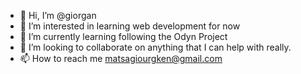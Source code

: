 - 👋 Hi, I’m @giorgan
- 👀 I’m interested in learning web development for now
- 🌱 I’m currently learning following the Odyn Project
- 💞️ I’m looking to collaborate on anything that I can help with really.
- 📫 How to reach me matsagiourgken@gmail.com

<!---
giorgan/giorgan is a ✨ special ✨ repository because its `README.md` (this file) appears on your GitHub profile.
You can click the Preview link to take a look at your changes.
--->
